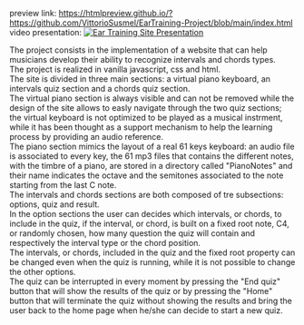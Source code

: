 preview link: https://htmlpreview.github.io/?https://github.com/VittorioSusmel/EarTraining-Project/blob/main/index.html  
video presentation: [![Ear Training Site Presentation](https://img.youtube.com/vi/iGlU_qmR-L8/0.jpg)](https://youtu.be/iGlU_qmR-L8)

The project consists in the implementation of a website that can help musicians develop their ability to recognize intervals and chords types.  
The project is realized in vanilla javascript, css and html.  
The site is divided in three main sections: a virtual piano keyboard, an intervals quiz section and a chords quiz section.  
The virtual piano section is always visible and can not be removed while the design of the site allows to easly navigate through the two quiz sections; the virtual keyboard is not optimized to be played as a musical instrment, while it has been thought as a support mechanism to help the learning process by providing an audio reference.  
The piano section mimics the layout of a real 61 keys keyboard: an audio file is associated to every key, the 61 mp3 files that contains the different notes, with the timbre of a piano, are stored in a directory called "PianoNotes" and their name indicates the octave and the semitones associated to the note starting from the last C note.  
The intervals and chords sections are both composed of tre subsections: options, quiz and result.  
In the option sections the user can decides which intervals, or chords, to include in the quiz, if the interval, or chord, is built on a fixed root note, C4, or randomly chosen, how many question the quiz will contain and respectively the interval type or the chord position.  
The intervals, or chords, included in the quiz and the fixed root property can be changed even when the quiz is running, while it is not possible to change the other options.  
The quiz can be interrupted in every moment by pressing the "End quiz" button that will show the results of the quiz or by pressing the "Home" button that will terminate the quiz without showing the results and bring the user back to the home page when he/she can decide to start a new quiz.
